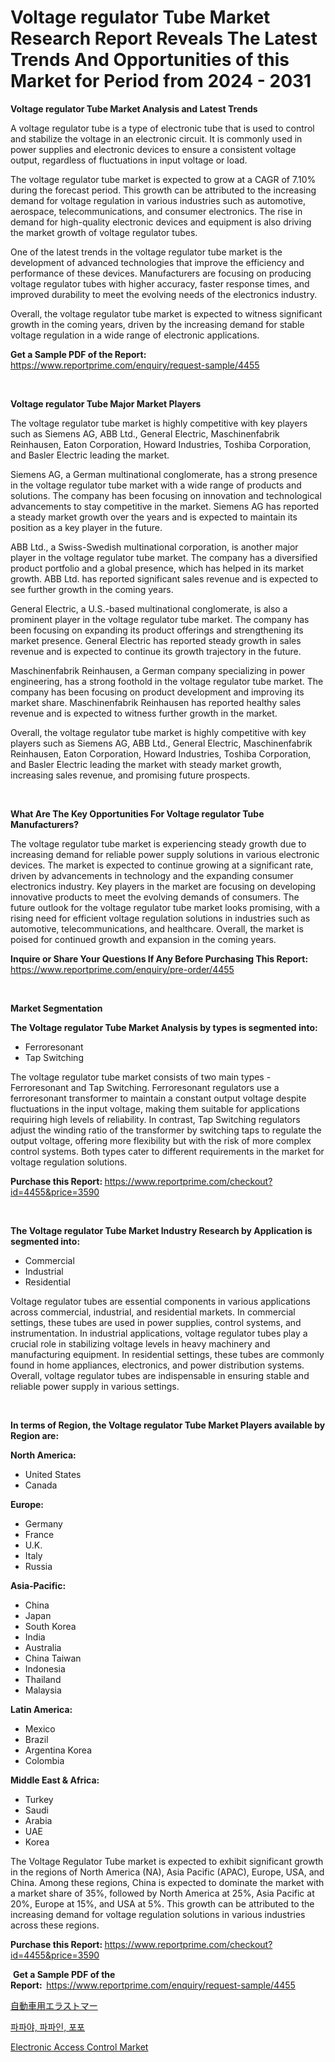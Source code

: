 <p><h1>Voltage regulator Tube Market Research Report Reveals The Latest Trends And Opportunities of this Market for Period from 2024 - 2031</h1></p><p><strong>Voltage regulator Tube Market Analysis and Latest Trends</strong></p>
<p><p>A voltage regulator tube is a type of electronic tube that is used to control and stabilize the voltage in an electronic circuit. It is commonly used in power supplies and electronic devices to ensure a consistent voltage output, regardless of fluctuations in input voltage or load.</p><p>The voltage regulator tube market is expected to grow at a CAGR of 7.10% during the forecast period. This growth can be attributed to the increasing demand for voltage regulation in various industries such as automotive, aerospace, telecommunications, and consumer electronics. The rise in demand for high-quality electronic devices and equipment is also driving the market growth of voltage regulator tubes.</p><p>One of the latest trends in the voltage regulator tube market is the development of advanced technologies that improve the efficiency and performance of these devices. Manufacturers are focusing on producing voltage regulator tubes with higher accuracy, faster response times, and improved durability to meet the evolving needs of the electronics industry.</p><p>Overall, the voltage regulator tube market is expected to witness significant growth in the coming years, driven by the increasing demand for stable voltage regulation in a wide range of electronic applications.</p></p>
<p><strong>Get a Sample PDF of the Report:&nbsp;</strong> <a href="https://www.reportprime.com/enquiry/request-sample/4455">https://www.reportprime.com/enquiry/request-sample/4455</a></p>
<p>&nbsp;</p>
<p><strong>Voltage regulator Tube Major Market Players</strong></p>
<p><p>The voltage regulator tube market is highly competitive with key players such as Siemens AG, ABB Ltd., General Electric, Maschinenfabrik Reinhausen, Eaton Corporation, Howard Industries, Toshiba Corporation, and Basler Electric leading the market. </p><p>Siemens AG, a German multinational conglomerate, has a strong presence in the voltage regulator tube market with a wide range of products and solutions. The company has been focusing on innovation and technological advancements to stay competitive in the market. Siemens AG has reported a steady market growth over the years and is expected to maintain its position as a key player in the future.</p><p>ABB Ltd., a Swiss-Swedish multinational corporation, is another major player in the voltage regulator tube market. The company has a diversified product portfolio and a global presence, which has helped in its market growth. ABB Ltd. has reported significant sales revenue and is expected to see further growth in the coming years.</p><p>General Electric, a U.S.-based multinational conglomerate, is also a prominent player in the voltage regulator tube market. The company has been focusing on expanding its product offerings and strengthening its market presence. General Electric has reported steady growth in sales revenue and is expected to continue its growth trajectory in the future.</p><p>Maschinenfabrik Reinhausen, a German company specializing in power engineering, has a strong foothold in the voltage regulator tube market. The company has been focusing on product development and improving its market share. Maschinenfabrik Reinhausen has reported healthy sales revenue and is expected to witness further growth in the market.</p><p>Overall, the voltage regulator tube market is highly competitive with key players such as Siemens AG, ABB Ltd., General Electric, Maschinenfabrik Reinhausen, Eaton Corporation, Howard Industries, Toshiba Corporation, and Basler Electric leading the market with steady market growth, increasing sales revenue, and promising future prospects.</p></p>
<p>&nbsp;</p>
<p><strong>What Are The Key Opportunities For Voltage regulator Tube Manufacturers?</strong></p>
<p><p>The voltage regulator tube market is experiencing steady growth due to increasing demand for reliable power supply solutions in various electronic devices. The market is expected to continue growing at a significant rate, driven by advancements in technology and the expanding consumer electronics industry. Key players in the market are focusing on developing innovative products to meet the evolving demands of consumers. The future outlook for the voltage regulator tube market looks promising, with a rising need for efficient voltage regulation solutions in industries such as automotive, telecommunications, and healthcare. Overall, the market is poised for continued growth and expansion in the coming years.</p></p>
<p><strong>Inquire or Share Your Questions If Any Before Purchasing This Report:</strong> <a href="https://www.reportprime.com/enquiry/pre-order/4455">https://www.reportprime.com/enquiry/pre-order/4455</a></p>
<p>&nbsp;</p>
<p><strong>Market Segmentation</strong></p>
<p><strong>The Voltage regulator Tube Market Analysis by types is segmented into:</strong></p>
<p><ul><li>Ferroresonant</li><li>Tap Switching</li></ul></p>
<p><p>The voltage regulator tube market consists of two main types - Ferroresonant and Tap Switching. Ferroresonant regulators use a ferroresonant transformer to maintain a constant output voltage despite fluctuations in the input voltage, making them suitable for applications requiring high levels of reliability. In contrast, Tap Switching regulators adjust the winding ratio of the transformer by switching taps to regulate the output voltage, offering more flexibility but with the risk of more complex control systems. Both types cater to different requirements in the market for voltage regulation solutions.</p></p>
<p><strong>Purchase this Report:&nbsp;</strong><a href="https://www.reportprime.com/checkout?id=4455&price=3590">https://www.reportprime.com/checkout?id=4455&price=3590</a></p>
<p>&nbsp;</p>
<p><strong>The Voltage regulator Tube Market Industry Research by Application is segmented into:</strong></p>
<p><ul><li>Commercial</li><li>Industrial</li><li>Residential</li></ul></p>
<p><p>Voltage regulator tubes are essential components in various applications across commercial, industrial, and residential markets. In commercial settings, these tubes are used in power supplies, control systems, and instrumentation. In industrial applications, voltage regulator tubes play a crucial role in stabilizing voltage levels in heavy machinery and manufacturing equipment. In residential settings, these tubes are commonly found in home appliances, electronics, and power distribution systems. Overall, voltage regulator tubes are indispensable in ensuring stable and reliable power supply in various settings.</p></p>
<p>&nbsp;</p>
<p><strong>In terms of Region, the Voltage regulator Tube Market Players available by Region are:</strong></p>
<p>
    <p> <strong> North America: </strong>
        <ul>
            <li>United States</li>
            <li>Canada</li>
        </ul>
        </p> 
    <p> <strong> Europe: </strong>
        <ul>
            <li>Germany</li>
            <li>France</li>
            <li>U.K.</li>
            <li>Italy</li>
            <li>Russia</li>
        </ul>
        </p> 
    <p> <strong> Asia-Pacific: </strong>
        <ul>
            <li>China</li>
            <li>Japan</li>
            <li>South Korea</li>
            <li>India</li>
            <li>Australia</li>
            <li>China Taiwan</li>
            <li>Indonesia</li>
            <li>Thailand</li>
            <li>Malaysia</li>
        </ul>
        </p> 
    <p> <strong> Latin America: </strong>
        <ul>
            <li>Mexico</li>
            <li>Brazil</li>
            <li>Argentina Korea</li>
            <li>Colombia</li>
        </ul>
        </p> 
    <p> <strong> Middle East & Africa: </strong>
        <ul>
            <li>Turkey</li>
            <li>Saudi</li>
            <li>Arabia</li>
            <li>UAE</li>
            <li>Korea</li>
        </ul>
    </p>
    </p>
<p><p>The Voltage Regulator Tube market is expected to exhibit significant growth in the regions of North America (NA), Asia Pacific (APAC), Europe, USA, and China. Among these regions, China is expected to dominate the market with a market share of 35%, followed by North America at 25%, Asia Pacific at 20%, Europe at 15%, and USA at 5%. This growth can be attributed to the increasing demand for voltage regulation solutions in various industries across these regions.</p></p>
<p><strong>Purchase this Report: </strong><a href="https://www.reportprime.com/checkout?id=4455&price=3590">https://www.reportprime.com/checkout?id=4455&price=3590</a></p>
<p>&nbsp;<strong>Get a Sample PDF of the Report:&nbsp;&nbsp;</strong><a href="https://www.reportprime.com/enquiry/request-sample/4455">https://www.reportprime.com/enquiry/request-sample/4455</a></p>
<p><strong></strong></p>
<p><p><a href="https://medium.com/@gustavorn8776xcc/%E8%87%AA%E5%8B%95%E8%BB%8A%E7%94%A8%E3%82%A8%E3%83%A9%E3%82%B9%E3%83%88%E3%83%9E%E3%83%BC%E5%B8%82%E5%A0%B4%E8%AA%BF%E6%9F%BB%E3%83%AC%E3%83%9D%E3%83%BC%E3%83%88-%E3%81%9D%E3%81%AE%E6%AD%B4%E5%8F%B2%E3%81%A82031%E5%B9%B4%E3%81%8B%E3%82%892031%E5%B9%B4%E3%81%BE%E3%81%A7%E3%81%AE%E4%BA%88%E6%B8%AC-6ed8a8978d91">自動車用エラストマー</a></p><p><a href="https://github.com/hxzi07639916/Market-Research-Report-List-1/blob/main/903283414087.md">파파야, 파파인, 포포</a></p><p><a href="https://github.com/mabutironaldo/Market-Research-Report-List-3/blob/main/electronic-access-control-market.md">Electronic Access Control Market</a></p></p>